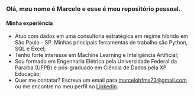 ### Olá, meu nome é Marcelo e esse é meu repositório pessoal.

#### Minha experiência
* Atuo com dados em uma consultoria estratégica em regime híbrido em São Paulo - SP. Minhas principais ferramentas de trabalho são Python, SQL e Excel;
* Tenho forte interesse em Machine Learning e Inteligência Artificial;
* Sou formado em Engenharia Elétrica pela Universidade Federal da Paraíba (UFPB) e pós-graduado em Ciência de Dados pela XP Educação;
* Quer me contatar? Escreva um email para marcelohfms73@gmail.com ou me encontre no meu perfil no [Linkedin](https://www.linkedin.com/in/marcelo-hfms/).

<!--
**marcelohfms/marcelohfms** is a ✨ _special_ ✨ repository because its `README.md` (this file) appears on your GitHub profile.

Here are some ideas to get you started:

- 🔭 I’m currently working on ...
- 🌱 I’m currently learning ...
- 👯 I’m looking to collaborate on ...
- 🤔 I’m looking for help with ...
- 💬 Ask me about ...
- 📫 How to reach me: ...
- 😄 Pronouns: ...
- ⚡ Fun fact: ...
-->
